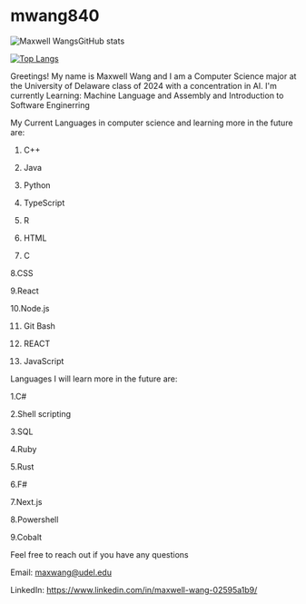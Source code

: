 # mwang840
![Maxwell WangsGitHub stats](https://github-readme-stats.vercel.app/api?username=mwang840=dark&show_icons=true)

[![Top Langs](https://github-readme-stats.vercel.app/api/top-langs/?username=mwang840&exclude_repo=Population-Analysis&theme=darcula)](https://github.com/mwang840/github-readme-stats)


Greetings! My name is Maxwell Wang and I am a  Computer Science major at the University of Delaware class of 2024 with a concentration in AI.
I'm currently Learning: Machine Language and Assembly and Introduction to Software Enginerring

My Current Languages in computer science and learning more in the future are:

1. C++ 

2. Java

3. Python

4. TypeScript 

5. R

6. HTML

7. C

8.CSS

9.React

10.Node.js

11. Git Bash

12. REACT

13. JavaScript


Languages I will learn more in the future are:

1.C#

2.Shell scripting

3.SQL

4.Ruby

5.Rust

6.F#

7.Next.js

8.Powershell

9.Cobalt

Feel free to reach out if you have any questions 

Email: maxwang@udel.edu

LinkedIn: https://www.linkedin.com/in/maxwell-wang-02595a1b9/


